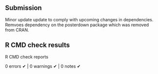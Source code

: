 ## Submission

Minor update update to comply with upcoming changes in dependencies.
Remvoes dependency on the posterdown package which was removed from CRAN.

## R CMD check results

R CMD check reports

0 errors ✔ | 0 warnings ✔ | 0 notes ✔
